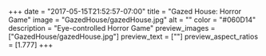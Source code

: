 +++
date = "2017-05-15T21:52:57-07:00"
title = "Gazed House: Horror Game"
image = "GazedHouse/gazedHouse.jpg"
alt = ""
color = "#060D14"
description = "Eye-controlled Horror Game"
preview_images = ["GazedHouse/gazedHouse.jpg"]
preview_text = [""]
preview_aspect_ratios = [1.777]
+++